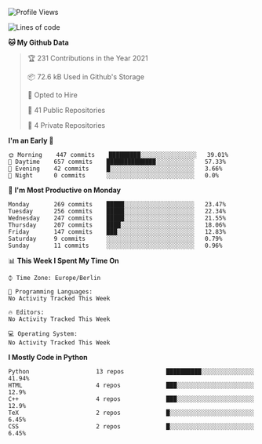 <!--START_SECTION:waka-->
![Profile Views](http://img.shields.io/badge/Profile%20Views-0-blue)

![Lines of code](https://img.shields.io/badge/From%20Hello%20World%20I%27ve%20Written-136123%20lines%20of%20code-blue)

**🐱 My Github Data** 

> 🏆 231 Contributions in the Year 2021
 > 
> 📦 72.6 kB Used in Github's Storage 
 > 
> 💼 Opted to Hire
 > 
> 📜 41 Public Repositories 
 > 
> 🔑 4 Private Repositories  
 > 
**I'm an Early 🐤** 

```text
🌞 Morning    447 commits    █████████░░░░░░░░░░░░░░░░   39.01% 
🌆 Daytime    657 commits    ██████████████░░░░░░░░░░░   57.33% 
🌃 Evening    42 commits     █░░░░░░░░░░░░░░░░░░░░░░░░   3.66% 
🌙 Night      0 commits      ░░░░░░░░░░░░░░░░░░░░░░░░░   0.0%

```
📅 **I'm Most Productive on Monday** 

```text
Monday       269 commits    █████░░░░░░░░░░░░░░░░░░░░   23.47% 
Tuesday      256 commits    █████░░░░░░░░░░░░░░░░░░░░   22.34% 
Wednesday    247 commits    █████░░░░░░░░░░░░░░░░░░░░   21.55% 
Thursday     207 commits    ████░░░░░░░░░░░░░░░░░░░░░   18.06% 
Friday       147 commits    ███░░░░░░░░░░░░░░░░░░░░░░   12.83% 
Saturday     9 commits      ░░░░░░░░░░░░░░░░░░░░░░░░░   0.79% 
Sunday       11 commits     ░░░░░░░░░░░░░░░░░░░░░░░░░   0.96%

```


📊 **This Week I Spent My Time On** 

```text
⌚︎ Time Zone: Europe/Berlin

💬 Programming Languages: 
No Activity Tracked This Week

🔥 Editors: 
No Activity Tracked This Week

💻 Operating System: 
No Activity Tracked This Week

```

**I Mostly Code in Python** 

```text
Python                   13 repos            ██████████░░░░░░░░░░░░░░░   41.94% 
HTML                     4 repos             ███░░░░░░░░░░░░░░░░░░░░░░   12.9% 
C++                      4 repos             ███░░░░░░░░░░░░░░░░░░░░░░   12.9% 
TeX                      2 repos             █░░░░░░░░░░░░░░░░░░░░░░░░   6.45% 
CSS                      2 repos             █░░░░░░░░░░░░░░░░░░░░░░░░   6.45%

```



<!--END_SECTION:waka-->
